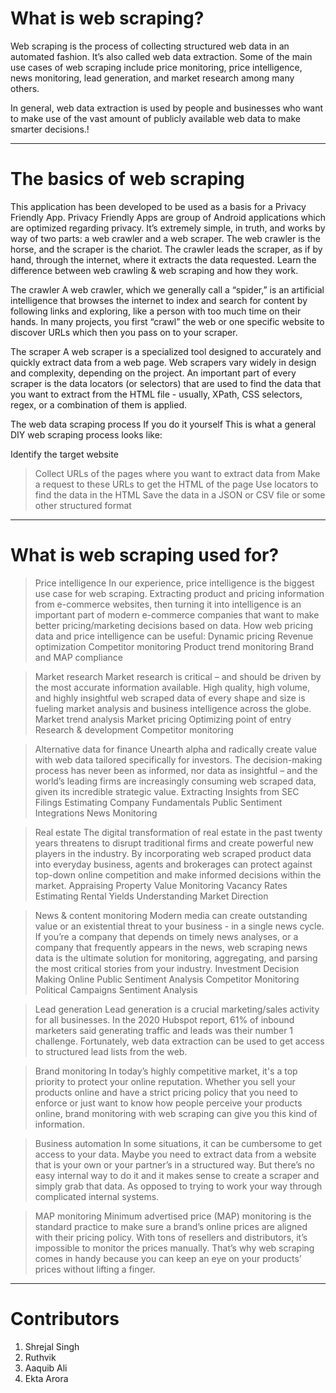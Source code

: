 # What is web scraping?

Web scraping is the process of collecting structured web data in an automated fashion. It’s also called web data extraction. Some of the main use cases of web scraping include price monitoring, price intelligence, news monitoring, lead generation, and market research among many others.

In general, web data extraction is used by people and businesses who want to make use of the vast amount of publicly available web data to make smarter decisions.!


---


# The basics of web scraping

This application has been developed to be used as a basis for a Privacy Friendly App. Privacy Friendly Apps are group of Android applications which are optimized regarding privacy.
It’s extremely simple, in truth, and works by way of two parts: a web crawler and a web scraper. The web crawler is the horse, and the scraper is the chariot. The crawler leads the scraper, as if by hand, through the internet, where it extracts the data requested. Learn the difference between web crawling & web scraping and how they work.

The crawler
A web crawler, which we generally call a “spider,” is an artificial intelligence that browses the internet to index and search for content by following links and exploring, like a person with too much time on their hands. In many projects, you first “crawl” the web or one specific website to discover URLs which then you pass on to your scraper.

The scraper
A web scraper is a specialized tool designed to accurately and quickly extract data from a web page. Web scrapers vary widely in design and complexity, depending on the project. An important part of every scraper is the data locators (or selectors) that are used to find the data that you want to extract from the HTML file - usually, XPath, CSS selectors, regex, or a combination of them is applied.

The web data scraping process
If you do it yourself
This is what a general DIY web scraping process looks like:

Identify the target website
> Collect URLs of the pages where you want to extract data from
> Make a request to these URLs to get the HTML of the page
> Use locators to find the data in the HTML
> Save the data in a JSON or CSV file or some other structured format


---


# What is web scraping used for?

> Price intelligence
In our experience, price intelligence is the biggest use case for web scraping. Extracting product and pricing information from e-commerce websites, then turning it into intelligence is an important part of modern e-commerce companies that want to make better pricing/marketing decisions based on data.
How web pricing data and price intelligence can be useful:
Dynamic pricing
Revenue optimization
Competitor monitoring
Product trend monitoring
Brand and MAP compliance

> Market research
Market research is critical – and should be driven by the most accurate information available. High quality, high volume, and highly insightful web scraped data of every shape and size is fueling market analysis and business intelligence across the globe.
Market trend analysis
Market pricing
Optimizing point of entry
Research & development
Competitor monitoring

> Alternative data for finance
Unearth alpha and radically create value with web data tailored specifically for investors. The decision-making process has never been as informed, nor data as insightful – and the world’s leading firms are increasingly consuming web scraped data, given its incredible strategic value.
Extracting Insights from SEC Filings
Estimating Company Fundamentals
Public Sentiment Integrations
News Monitoring

> Real estate
The digital transformation of real estate in the past twenty years threatens to disrupt traditional firms and create powerful new players in the industry. By incorporating web scraped product data into everyday business, agents and brokerages can protect against top-down online competition and make informed decisions within the market.
Appraising Property Value
Monitoring Vacancy Rates
Estimating Rental Yields
Understanding Market Direction

> News & content monitoring
Modern media can create outstanding value or an existential threat to your business - in a single news cycle. If you’re a company that depends on timely news analyses, or a company that frequently appears in the news, web scraping news data is the ultimate solution for monitoring, aggregating, and parsing the most critical stories from your industry.
Investment Decision Making
Online Public Sentiment Analysis
Competitor Monitoring
Political Campaigns
Sentiment Analysis

> Lead generation
Lead generation is a crucial marketing/sales activity for all businesses. In the 2020 Hubspot report, 61% of inbound marketers said generating traffic and leads was their number 1 challenge. Fortunately, web data extraction can be used to get access to structured lead lists from the web.

> Brand monitoring
In today’s highly competitive market, it's a top priority to protect your online reputation. Whether you sell your products online and have a strict pricing policy that you need to enforce or just want to know how people perceive your products online, brand monitoring with web scraping can give you this kind of information.

> Business automation
In some situations, it can be cumbersome to get access to your data. Maybe you need to extract data from a website that is your own or your partner’s in a structured way. But there’s no easy internal way to do it and it makes sense to create a scraper and simply grab that data. As opposed to trying to work your way through complicated internal systems.

> MAP monitoring
Minimum advertised price (MAP) monitoring is the standard practice to make sure a brand’s online prices are aligned with their pricing policy. With tons of resellers and distributors, it’s impossible to monitor the prices manually. That’s why web scraping comes in handy because you can keep an eye on your products’ prices without lifting a finger.


---


# Contributors
1. Shrejal Singh
2. Ruthvik
3. Aaquib Ali
4. Ekta Arora
